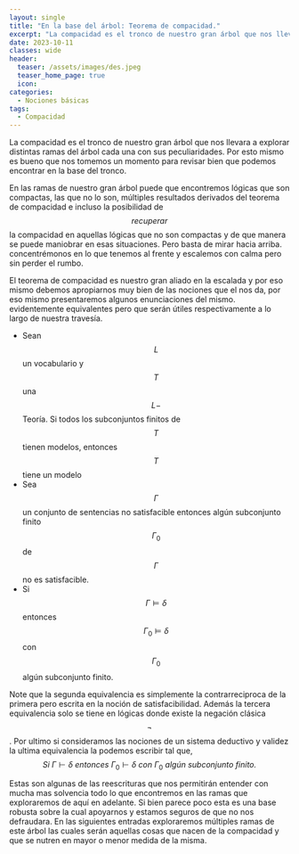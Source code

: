 ```yaml
---
layout: single
title: "En la base del árbol: Teorema de compacidad."
excerpt: "La compacidad es el tronco de nuestro gran árbol que nos llevara a explorar distintas ramas del árbol cada una con sus peculiaridades. Por esto mismo es bueno que nos tomemos un momento para revisar bien que podemos encontrar en la base del tronco."
date: 2023-10-11
classes: wide
header:
  teaser: /assets/images/des.jpeg
  teaser_home_page: true
  icon: 
categories:
  - Nociones básicas
tags:
  - Compacidad
---
```


La compacidad es el tronco de nuestro gran árbol que nos llevara a explorar distintas ramas del árbol cada una con sus peculiaridades. Por esto mismo es bueno que nos tomemos un momento para revisar bien que podemos encontrar en la base del tronco.

En las ramas de nuestro gran árbol puede que encontremos lógicas que son compactas, las que no lo son, múltiples resultados derivados del teorema de compacidad e incluso la posibilidad de $$\textit{recuperar}$$ la compacidad en aquellas lógicas que no son compactas y de que manera se puede maniobrar en esas situaciones. Pero basta de mirar hacia arriba. concentrémonos en lo que tenemos al frente y escalemos con calma pero sin perder el rumbo.

El teorema de compacidad es nuestro gran aliado en la escalada y por eso mismo debemos apropiarnos muy bien de las nociones que el nos da, por eso mismo presentaremos algunos enunciaciones del mismo. evidentemente equivalentes pero que serán útiles respectivamente a lo largo de nuestra travesía.

- Sean $$L$$ un vocabulario y $$T$$ una $$L-$$Teoría. Si todos los subconjuntos finitos de $$T$$ tienen modelos, entonces $$T$$ tiene un modelo
- Sea $$\Gamma$$ un conjunto de sentencias no satisfacible entonces algún subconjunto finito $$\Gamma_0$$ de $$\Gamma$$ no es satisfacible.
- Si $$\Gamma\models\delta$$ entonces $$\Gamma_0\models\delta$$ con $$\Gamma_0$$ algún subconjunto finito.

Note que la segunda equivalencia es simplemente la contrarreciproca de la primera pero escrita en la noción de satisfacibilidad. Además la tercera equivalencia solo se tiene en lógicas donde existe la negación clásica $$\neg$$. Por ultimo si consideramos las nociones de un sistema deductivo y validez la ultima equivalencia la podemos escribir tal que, $$\textit{Si $\Gamma\vdash\delta$ entonces $\Gamma_0\vdash\delta$ con $\Gamma_0$ algún subconjunto finito.}$$

Estas son algunas de las reescrituras que nos permitirán entender con mucha mas solvencia todo lo que encontremos en las ramas que exploraremos de aquí en adelante. Si bien parece poco esta es una base robusta sobre la cual apoyarnos y estamos seguros de que no nos defraudara. En las siguientes entradas exploraremos múltiples ramas de este árbol las cuales serán aquellas cosas que nacen de la compacidad y que se nutren en mayor o menor medida de la misma.
